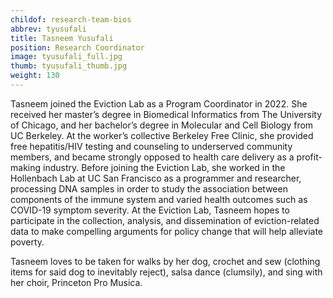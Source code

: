 ```yaml
---
childof: research-team-bios
abbrev: tyusufali
title: Tasneem Yusufali
position: Research Coordinator
image: tyusufali_full.jpg
thumb: tyusufali_thumb.jpg
weight: 130
---
```

Tasneem joined the Eviction Lab as a Program Coordinator in 2022. She received her master’s degree in Biomedical Informatics from The University of Chicago, and her bachelor’s degree in Molecular and Cell Biology from UC Berkeley. At the worker’s collective Berkeley Free Clinic, she provided free hepatitis/HIV testing and counseling to underserved community members, and became strongly opposed to health care delivery as a profit-making industry. Before joining the Eviction Lab, she worked in the Hollenbach Lab at UC San Francisco as a programmer and researcher, processing DNA samples in order to study the association between components of the immune system and varied health outcomes such as COVID-19 symptom severity. At the Eviction Lab, Tasneem hopes to participate in the collection, analysis, and dissemination of eviction-related data to make compelling arguments for policy change that will help alleviate poverty. 

Tasneem loves to be taken for walks by her dog, crochet and sew (clothing items for said dog to inevitably reject), salsa dance (clumsily), and sing with her choir, Princeton Pro Musica.